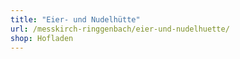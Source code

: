 ```yaml
---
title: "Eier- und Nudelhütte"
url: /messkirch-ringgenbach/eier-und-nudelhuette/
shop: Hofladen
---
```

